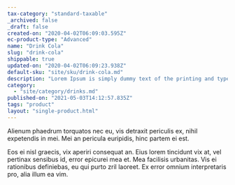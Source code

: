 ```yaml
---
tax-category: "standard-taxable"
_archived: false
_draft: false
created-on: "2020-04-02T06:09:03.595Z"
ec-product-type: "Advanced"
name: "Drink Cola"
slug: "drink-cola"
shippable: true
updated-on: "2020-04-02T06:09:23.938Z"
default-sku: "site/sku/drink-cola.md"
description: "Lorem Ipsum is simply dummy text of the printing and typesetting industry."
category:
  - "site/category/drinks.md"
published-on: "2021-05-03T14:12:57.835Z"
tags: "product"
layout: "single-product.html"
---
```


Alienum phaedrum torquatos nec eu, vis detraxit periculis ex, nihil expetendis in mei. Mei an pericula euripidis, hinc partem ei est.

Eos ei nisl graecis, vix aperiri consequat an. Eius lorem tincidunt vix at, vel pertinax sensibus id, error epicurei mea et. Mea facilisis urbanitas. Vis ei rationibus definiebas, eu qui purto zril laoreet. Ex error omnium interpretaris pro, alia illum ea vim.

‍
